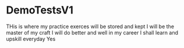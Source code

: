 # DemoTestsV1
THis is where my practice exerces will be stored and kept
I will be the master of my craft
I will do better and well in my career
I shall learn and upskill everyday
Yes

